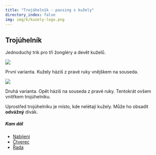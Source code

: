 ```yaml
---
title: "Trojúhelník - passing s kužely"
directory_index: false
img: img/k/kuzely-logo.png
---
```


## Trojúhelník


Jednoduchý trik pro tři žongléry a devět kuželů.

![](img/k/kuzely-passing-trojuhelnika.png)

První varianta. Kužely házíš z pravé ruky vnějškem na souseda.

![](img/k/kuzely-passing-trojuhelnikb.png)

Druhá varianta. Opět házíš na souseda z pravé ruky. Tentokrát ovšem vnitřkem trojúhelníku.


Uprostřed trojúhelníku je místo, kde nelétají kužely. Může ho obsadit <strong>odvážný</strong> divák.


##### Kam dál

- [Nabíjení](/kuzely/passing/feeds.html "Základní trik pro tři žongléry a devět kuželů")
- [Čtverec](/kuzely/passing/box.html "Jednoduchý trik pro čtyři žongléry")
- [Řada](/kuzely/passing/line.html "Trik pro tři žongléry a devět kuželů")
